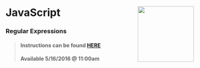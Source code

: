# JavaScript <img align="right" src="https://github.com/Learning-Fuze/prototypes_fi_part2/blob/assets/assets/images/logos/LF_LOGO.png?raw=true" width="150">
### Regular Expressions

>#### Instructions can be found <a href="http://lfzprototypes.com/full-immersion/js/regex" target="_blank">HERE</a>
>#### Available 5/16/2016 @ 11:00am